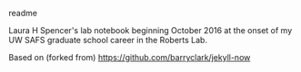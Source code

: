 readme

Laura H Spencer's lab notebook beginning October 2016 at the onset of my UW SAFS graduate school career in the Roberts Lab. 

Based on (forked from) https://github.com/barryclark/jekyll-now
